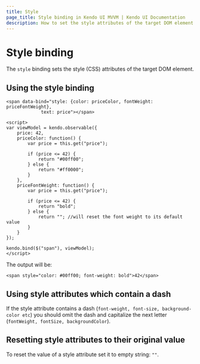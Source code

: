 ```yaml
---
title: Style
page_title: Style binding in Kendo UI MVVM | Kendo UI Documentation
description: How to set the style attributes of the target DOM element by using the style binding in Kendo UI MVVM.
---
```


# Style binding

The `style` binding sets the style (CSS) attributes of the target DOM element.

## Using the style binding

    <span data-bind="style: {color: priceColor, fontWeight: priceFontWeight},
                 text: price"></span>

    <script>
    var viewModel = kendo.observable({
        price: 42,
        priceColor: function() {
            var price = this.get("price");

            if (price <= 42) {
                return "#00ff00";
            } else {
                return "#ff0000";
            }
        },
        priceFontWeight: function() {
            var price = this.get("price");

            if (price <= 42) {
                return "bold";
            } else {
                return ""; //will reset the font weight to its default value
            }
        }
    });

    kendo.bind($("span"), viewModel);
    </script>

The output will be:

    <span style="color: #00ff00; font-weight: bold">42</span>


## Using style attributes which contain a dash

If the style attribute contains a dash (`font-weight, font-size, background-color etc`) you should omit the dash and capitalize the
next letter (`fontWeight, fontSize, backgroundColor`).

## Resetting style attributes to their original value

To reset the value of a style attribute set it to empty string: `""`.
